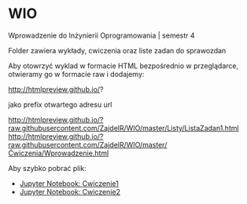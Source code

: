 # WIO
Wprowadzenie do Inżynierii Oprogramowania | semestr 4

Folder zawiera wykłady, cwiczenia oraz liste zadan do sprawozdan

Aby otowrzyć wyklad w formacie HTML bezpośrednio w przeglądarce, otwieramy go w formacie raw i dodajemy:

http://htmlpreview.github.io/?

jako prefix otwartego adresu url


http://htmlpreview.github.io/?raw.githubusercontent.com/ZajdelR/WIO/master/Listy/ListaZadan1.html
http://htmlpreview.github.io/?raw.githubusercontent.com/ZajdelR/WIO/master/Ćwiczenia/Wprowadzenie.html


Aby szybko pobrać plik:

<ul>
<li> <a href="https://cdn.jsdelivr.net/gh/ZajdelR/WIO/Ćwiczenia/Cwiczenie1.ipynb">Jupyter Notebook: Cwiczenie1</a>
<li> <a href="https://cdn.jsdelivr.net/gh/ZajdelR/WIO/Ćwiczenia/Cwiczenia2.ipynb">Jupyter Notebook: Cwiczenie2</a>
</ul>

